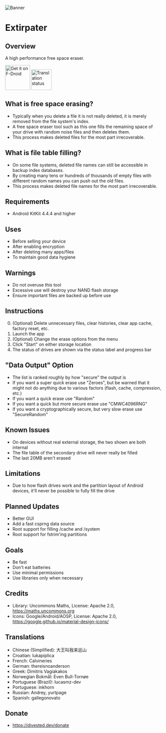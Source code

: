 ![Banner](https://divestos.org/images/featureGraphics/Extirpater.png)

Extirpater
==========

Overview
--------
A high performance free space eraser.

[<img src="https://fdroid.gitlab.io/artwork/badge/get-it-on.png"
     alt="Get it on F-Droid"
     height="80">](https://f-droid.org/packages/us.spotco.extirpater/)
[<img src="https://hosted.weblate.org/widget/divestos/extirpater/287x66-grey.png"
     alt="Translation status"
     height="66">](https://hosted.weblate.org/engage/divestos/)

What is free space erasing?
---------------------------
- Typically when you delete a file it is not really deleted, it is merely removed from the file system's index.
- A free space eraser tool such as this one fills the remaining space of your drive with random noise files and then deletes them.
- This process makes deleted files for the most part irrecoverable.

What is file table filling?
---------------------------
- On some file systems, deleted file names can still be accessible in backup index databases.
- By creating many tens or hundreds of thousands of empty files with different random names you can push out the old files.
- This process makes deleted file names for the most part irrecoverable.

Requirements
------------
- Android KitKit 4.4.4 and higher

Uses
----
- Before selling your device
- After enabling encryption
- After deleting many apps/files
- To maintain good data hygiene

Warnings
-------
- Do not overuse this tool
- Excessive use will destroy your NAND flash storage
- Ensure important files are backed up before use

Instructions
------------
0. (Optional) Delete unnecessary files, clear histories, clear app cache, factory reset, etc.
1. Launch the app
2. (Optional) Change the erase options from the menu
3. Click "Start" on either storage location
4. The status of drives are shown via the status label and progress bar

"Data Output" Option
--------------------
- The list is ranked roughly by how "secure" the output is
- If you want a super quick erase use "Zeroes", but be warned that it might not do anything due to various factors (flash, cache, compression, etc.)
- If you want a quick erase use "Random"
- If you want a quick but more secure erase use "CMWC4096RNG"
- If you want a cryptographically secure, but very slow erase use "SecureRandom"

Known Issues
------------
- On devices without real external storage, the two shown are both internal
- The file table of the secondary drive will never really be filled
- The last 20MB aren't erased

Limitations
-----------
- Due to how flash drives work and the partition layout of Android devices, it'll never be possible to fully fill the drive

Planned Updates
---------------
- Better GUI
- Add a fast csprng data source
- Root support for filling /cache and /system
- Root support for fstrim'ing partitions

Goals
-----
- Be fast
- Don't eat batteries
- Use minimal permissions
- Use libraries only when necessary

Credits
-------
- Library: Uncommons Maths, License: Apache 2.0, https://maths.uncommons.org
- Icons: Google/Android/AOSP, License: Apache 2.0, https://google.github.io/material-design-icons/

Translations
------------
- Chinese (Simplified): 大王叫我来巡山
- Croatian: lukapiplica
- French: Calvineries
- German: thereisnoanderson
- Greek: Dimitris Vagiakakos
- Norwegian Bokmål: Even Bull-Tornøe
- Portuguese (Brazil): lucasmz-dev
- Portuguese: inkhorn
- Russian: Andrey, yurtpage
- Spanish: gallegonovato

Donate
-------
- https://divested.dev/donate

